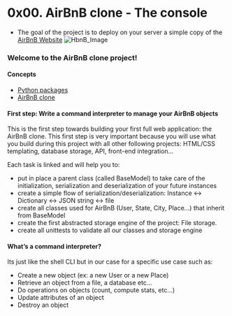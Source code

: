 # 0x00. AirBnB clone - The console
* The goal of the project is to deploy on your server a simple copy of the [AirBnB Website](https://intranet.alxswe.com/rltoken/m8g02HcD2ovrl_K-zulYBw)
![HbnB_Image](https://s3.amazonaws.com/alx-intranet.hbtn.io/uploads/medias/2018/6/65f4a1dd9c51265f49d0.png?X-Amz-Algorithm=AWS4-HMAC-SHA256&X-Amz-Credential=AKIARDDGGGOUSBVO6H7D%2F20230808%2Fus-east-1%2Fs3%2Faws4_request&X-Amz-Date=20230808T142818Z&X-Amz-Expires=86400&X-Amz-SignedHeaders=host&X-Amz-Signature=b42f7027a14a3c65f267489649f312c73633ebd6e666fe0fb891cb3da25209ec)
### Welcome to the AirBnB clone project!
#### Concepts
* [Python packages](https://intranet.alxswe.com/concepts/66)
* [AirBnB clone](https://intranet.alxswe.com/concepts/74)

#### First step: Write a command interpreter to manage your AirBnB objects
This is the first step towards building your first full web application: the AirBnB clone. This first step is very important because you will use what you build during this project with all other following projects: HTML/CSS templating, database storage, API, front-end integration…

Each task is linked and will help you to:

* put in place a parent class (called BaseModel) to take care of the initialization, serialization and deserialization of your future instances
* create a simple flow of serialization/deserialization: Instance <-> Dictionary <-> JSON string <-> file
* create all classes used for AirBnB (User, State, City, Place…) that inherit from BaseModel
* create the first abstracted storage engine of the project: File storage.
* create all unittests to validate all our classes and storage engine

#### What’s a command interpreter?
Its just like the shell CLI but in our case for a specific use case such as:
* Create a new object (ex: a new User or a new Place)
* Retrieve an object from a file, a database etc…
* Do operations on objects (count, compute stats, etc…)
* Update attributes of an object
* Destroy an object
